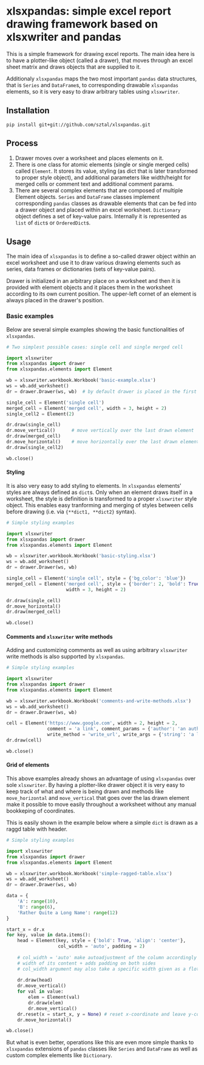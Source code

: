 # xlsxpandas: simple excel report drawing framework based on xlsxwriter and pandas

This is a simple framework for drawing excel reports. The main idea here is to have a plotter-like object (called a drawer),
that moves through an excel sheet matrix and draws objects that are supplied to it.

Additionaly `xlsxpandas` maps the two most important `pandas` data structures,
that is `Series` and `DataFrame`s, to corresponding drawable `xlsxpandas` elements,
so it is very easy to draw arbitrary tables using `xlsxwriter`.

## Installation

```
pip install git+git://github.com/sztal/xlsxpandas.git
```

## Process

1. Drawer moves over a worksheet and places elements on it.
2. There is one class for atomic elements (single or single merged cells) called `Element`.
   It stores its value, styling (as dict that is later transformed to proper style object),
   and additional parameters like width/height for merged cells or
   comment text and additional comment params.
3. There are several complex elements that are composed of multiple Element objects.
   `Series` and `DataFrame` classes implement corresponding `pandas` classes as
   drawable elements that can be fed into a drawer object and placed within an excel worksheet.
   `Dictionary` object defines a set of key-value pairs.
   Internally it is represented as `list` of `dict`s or `OrderedDict`s.

## Usage

The main idea of `xlsxpandas` is to define a so-called drawer object within an
excel worksheet and use it to draw various drawing elements such as series,
data frames or dictionaries (sets of key-value pairs).

Drawer is initialized in an arbitrary place on a worksheet and then it is
provided with element objects and it places them in the worksheet according
to its own current position. The upper-left cornet of an element is always placed
in the drawer's position.

### Basic examples

Below are several simple examples showing the basic functionalities of `xlsxpandas`.

```python
# Two simplest possible cases: single cell and single merged cell

import xlsxwriter
from xlsxpandas import drawer
from xlsxpandas.elements import Element

wb = xlsxwriter.workbook.Workbook('basic-example.xlsx')
ws = wb.add_worksheet()
dr = drawer.Drawer(ws, wb)  # by default drawer is placed in the first cell (0, 0) / A1

single_cell = Element('single cell')
merged_cell = Element('merged cell', width = 3, height = 2)
single_cell2 = Element(2)

dr.draw(single_cell)
dr.move_vertical()      # move vertically over the last drawn element
dr.draw(merged_cell)
dr.move_horizontal()    # move horizontally over the last drawn element
dr.draw(single_cell2)

wb.close()
```

#### Styling

It is also very easy to add styling to elements.
In `xlsxpandas` elements' styles are always defined as `dict`s.
Only when an element draws itself in a worksheet, the style is definition
is transformed to a proper `xlsxwriter` style object.
This enables easy tranforming and merging of styles between cells before drawing
(i.e. via `{**dict1, **dict2}` syntax).

```python
# Simple styling examples

import xlsxwriter
from xlsxpandas import drawer
from xlsxpandas.elements import Element

wb = xlsxwriter.workbook.Workbook('basic-styling.xlsx')
ws = wb.add_worksheet()
dr = drawer.Drawer(ws, wb)

single_cell = Element('single cell', style = {'bg_color': 'blue'})
merged_cell = Element('merged cell', style = {'border': 2, 'bold': True},
                      width = 3, height = 2)

dr.draw(single_cell)
dr.move_horizontal()
dr.draw(merged_cell)

wb.close()
```

#### Comments and `xlsxwriter` write methods

Adding and customizing comments as well as using arbitrary `xlsxwriter`
write methods is also supported by `xlsxpandas`.

```python
# Simple styling examples

import xlsxwriter
from xlsxpandas import drawer
from xlsxpandas.elements import Element

wb = xlsxwriter.workbook.Workbook('comments-and-write-methods.xlsx')
ws = wb.add_worksheet()
dr = drawer.Drawer(ws, wb)

cell = Element('https://www.google.com', width = 2, height = 2,
               comment = 'a link', comment_params = {'author': 'an author'},
               write_method = 'write_url', write_args = {'string': 'a link'})
dr.draw(cell)

wb.close()
```

#### Grid of elements

This above examples already shows an advantage of using `xlsxpandas` over 
sole `xlsxwriter`. By having a plotter-like drawer object it is very easy
to keep track of what and where is being drawn and methods like `move_horizontal`
and `move_vertical` that goes over the las drawn element make it possible
to move easily throughout a worksheet without any manual bookkeping of coordinates.

This is easily shown in the example below where a simple `dict` is drawn
as a raggd table with header.

```python
# Simple styling examples

import xlsxwriter
from xlsxpandas import drawer
from xlsxpandas.elements import Element

wb = xlsxwriter.workbook.Workbook('simple-ragged-table.xlsx')
ws = wb.add_worksheet()
dr = drawer.Drawer(ws, wb)

data = {
    'A': range(10),
    'B': range(6),
    'Rather Quite a Long Name': range(12)
}

start_x = dr.x
for key, value in data.items():
    head = Element(key, style = {'bold': True, 'align': 'center'},
                   col_width = 'auto', padding = 2)
    
    # col_width = 'auto' make autoadjustment of the column accordingly to the
    # width of its content + adds padding on both sides
    # col_width argument may also take a specific width given as a flot.
    
    dr.draw(head)
    dr.move_vertical()
    for val in value:
        elem = Element(val)
        dr.draw(elem)
        dr.move_vertical()
    dr.reset(x = start_x, y = None) # reset x-coordinate and leave y-cooridnate untouched)
    dr.move_horizontal()

wb.close()
```

But what is even better, operations like this are even more simple thanks to
`xlsxpandas` extensions of `pandas` classes like `Series` and `DataFrame`
as well as custom complex elements like `Dictionary`.